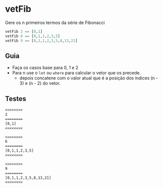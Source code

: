 # vetFib

Gere os n primeiros termos da série de Fibonacci

```hs
vetFib 2 == [0,1]
vetFib 6 == [0,1,1,2,3,5]
vetFib 9 == [0,1,1,2,3,5,8,13,21]
```

## Guia

- Faça os casos base para 0, 1 e 2
- Para n use o `let` ou `where` para calcular o vetor que os precede.
  - depois concatene com o valor atual que é a posição dos índices (n - 3) e (n - 2) do vetor.

## Testes

```txt
>>>>>>>>
2
========
[0,1]
<<<<<<<<

>>>>>>>>
6
========
[0,1,1,2,3,5]
<<<<<<<<

>>>>>>>>
9
========
[0,1,1,2,3,5,8,13,21]
<<<<<<<<

```
